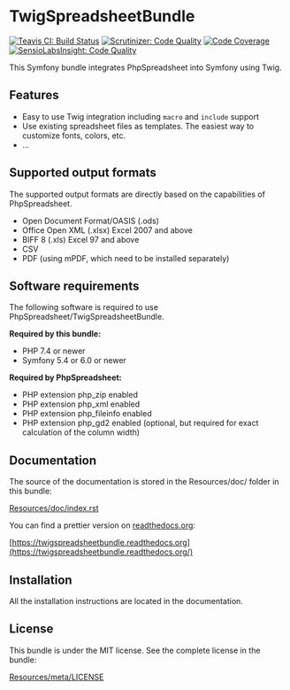# TwigSpreadsheetBundle

[![Teavis CI: Build Status](https://api.travis-ci.com/recranet/TwigSpreadsheetBundle.png?branch=master)](https://app.travis-ci.com/recranet/TwigSpreadsheetBundle)
[![Scrutinizer: Code Quality](https://scrutinizer-ci.com/g/recranet/TwigSpreadsheetBundle/badges/quality-score.png?b=master)](https://scrutinizer-ci.com/g/recranet/TwigSpreadsheetBundle/?branch=master)
[![Code Coverage](https://scrutinizer-ci.com/g/recranet/TwigSpreadsheetBundle/badges/coverage.png?b=master)](https://scrutinizer-ci.com/g/recranet/TwigSpreadsheetBundle/?branch=master)
[![SensioLabsInsight: Code Quality](https://insight.sensiolabs.com/projects/f5c25ebe-0cbc-4be1-a094-4ef87d48ea1b/mini.png)](https://insight.sensiolabs.com/projects/f5c25ebe-0cbc-4be1-a094-4ef87d48ea1b)

This Symfony bundle integrates PhpSpreadsheet into Symfony using Twig.

## Features

 * Easy to use Twig integration including ``macro`` and ``include`` support
 * Use existing spreadsheet files as templates. The easiest way to customize fonts, colors, etc.
 * ...

## Supported output formats

The supported output formats are directly based on the capabilities of PhpSpreadsheet.

 * Open Document Format/OASIS (.ods)
 * Office Open XML (.xlsx) Excel 2007 and above
 * BIFF 8 (.xls) Excel 97 and above
 * CSV
 * PDF (using mPDF, which need to be installed separately)

## Software requirements

The following software is required to use PhpSpreadsheet/TwigSpreadsheetBundle.

**Required by this bundle:**

 * PHP 7.4 or newer
 * Symfony 5.4 or 6.0 or newer

**Required by PhpSpreadsheet:**

 * PHP extension php_zip enabled
 * PHP extension php_xml enabled
 * PHP extension php_fileinfo enabled
 * PHP extension php_gd2 enabled (optional, but required for exact calculation of the column width)

## Documentation

The source of the documentation is stored in the Resources/doc/ folder in this bundle:
    
[Resources/doc/index.rst](https://github.com/Recranet/TwigSpreadsheetBundle/blob/master/src/Resources/doc/index.rst)

You can find a prettier version on [readthedocs.org](httsp://readthedocs.org):

[https://twigspreadsheetbundle.readthedocs.org](https://twigspreadsheetbundle.readthedocs.org/)

## Installation

All the installation instructions are located in the documentation.

## License

This bundle is under the MIT license. See the complete license in the bundle:

[Resources/meta/LICENSE](https://github.com/Recranet/TwigSpreadsheetBundle/blob/master/LICENSE)
